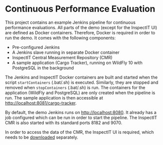 # Continuous Performance Evaluation

This project contains an example Jenkins pipeline for continuous performance evaluations. All parts of the demo
(except for the InspectIT UI) are defined as Docker containers. Therefore, Docker is required in order to run
the demo. It comes with the following components:

* Pre-configured Jenkins
* A Jenkins slave running in separate Docker container
* InspectIT Central Measurement Repository (CMR)
* A sample application (Cargo Tracker), running on WildFly 10 with PostgreSQL in the background

The Jenkins and InspectIT Docker containers are built and started when the script `startContainers`
(.bat/.sh) is executed. Similarly, they are stopped and removed when `stopContainers` (.bat/.sh) is run. The
containers for the application (WildFly and PostgreSQL) are only created when the pipeline is run. The sample
application is then accessible at [http://localhost:8081/cargo-tracker](http://localhost:8081/cargo-tracker).

By default, the demo Jenkins runs on [http://localhost:8080](http://localhost:8080). It already has a job
configured which can be run in order to start the pipeline. The InspectIT CMR is also started with its
standard ports 8182 and 9070.

In order to access the data of the CMR, the InspectIT UI is required, which needs to be
[downloaded](https://github.com/inspectIT/inspectIT/releases) separately.